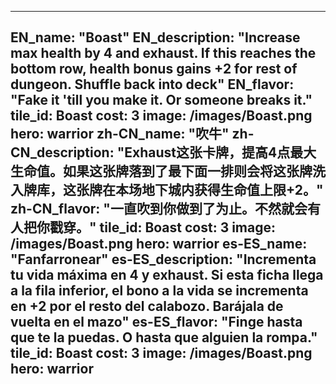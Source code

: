 ---

EN_name: "Boast"
EN_description: "Increase max health by 4 and exhaust. If this reaches the bottom row, health bonus gains +2 for rest of dungeon. Shuffle back into deck"
EN_flavor: "Fake it 'till you make it. Or someone breaks it."
tile_id: Boast
cost: 3
image: /images/Boast.png
hero: warrior
zh-CN_name: "吹牛"
zh-CN_description: "Exhaust这张卡牌，提高4点最大生命值。如果这张牌落到了最下面一排则会将这张牌洗入牌库，这张牌在本场地下城内获得生命值上限+2。"
zh-CN_flavor: "一直吹到你做到了为止。不然就会有人把你戳穿。"
tile_id: Boast
cost: 3
image: /images/Boast.png
hero: warrior
es-ES_name: "Fanfarronear"
es-ES_description: "Incrementa tu vida máxima en 4 y exhaust. Si esta ficha llega a la fila inferior, el bono a la vida se incrementa en +2 por el resto del calabozo. Barájala de vuelta en el mazo"
es-ES_flavor: "Finge hasta que te la puedas. O hasta que alguien la rompa."
tile_id: Boast
cost: 3
image: /images/Boast.png
hero: warrior
---